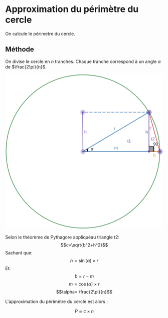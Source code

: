 # Approximation du périmètre du cercle
On calcule le périmetre du cercle.

## Méthode

On divise le cercle en $n$ tranches. Chaque tranche correspond à un angle $\alpha$ de $\frac{2\pi}{n}$.


![diagram](resources/diagram.png)

Selon le théorème de Pythagore appliquéau triangle $t2$:
$$c=\sqrt{b^2+h^2}$$
Sachant que:
$$h=\sin(\alpha)\times r$$
Et:
$$b=r-m$$
$$m=\cos(\alpha)\times r$$
$$\alpha= \frac{2\pi}{n}$$

L'approximation du périmètre du cercle est alors :

$$P \approx c \times n$$